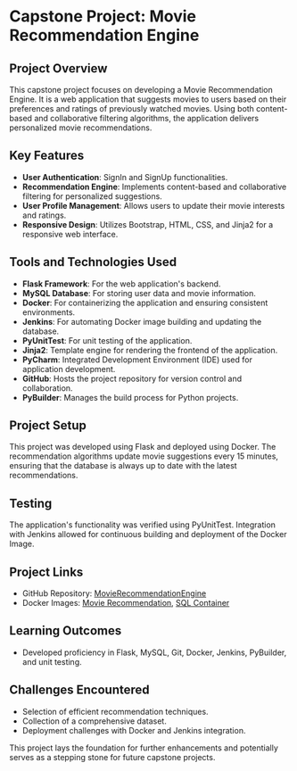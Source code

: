 # Capstone Project: Movie Recommendation Engine

## Project Overview
This capstone project focuses on developing a Movie Recommendation Engine. It is a web application that suggests movies to users based on their preferences and ratings of previously watched movies. 
Using both content-based and collaborative filtering algorithms, the application delivers personalized movie recommendations.

## Key Features
- **User Authentication**: SignIn and SignUp functionalities.
- **Recommendation Engine**: Implements content-based and collaborative filtering for personalized suggestions.
- **User Profile Management**: Allows users to update their movie interests and ratings.
- **Responsive Design**: Utilizes Bootstrap, HTML, CSS, and Jinja2 for a responsive web interface.

## Tools and Technologies Used
- **Flask Framework**: For the web application's backend.
- **MySQL Database**: For storing user data and movie information.
- **Docker**: For containerizing the application and ensuring consistent environments.
- **Jenkins**: For automating Docker image building and updating the database.
- **PyUnitTest**: For unit testing of the application.
- **Jinja2**: Template engine for rendering the frontend of the application.
- **PyCharm**: Integrated Development Environment (IDE) used for application development.
- **GitHub**: Hosts the project repository for version control and collaboration.
- **PyBuilder**: Manages the build process for Python projects.

## Project Setup
This project was developed using Flask and deployed using Docker. The recommendation algorithms update movie suggestions every 15 minutes, 
ensuring that the database is always up to date with the latest recommendations.

## Testing
The application's functionality was verified using PyUnitTest. Integration with Jenkins allowed for continuous building and deployment of the Docker Image.

## Project Links
- GitHub Repository: [MovieRecommendationEngine](https://github.com/lokesh-venkata-sai/MovieRecommendationEngine)
- Docker Images: [Movie Recommendation](https://hub.docker.com/r/sreekarreddy2307/movie_recommendation), [SQL Container](https://hub.docker.com/r/sreekarreddy2307/sql-container)

## Learning Outcomes
- Developed proficiency in Flask, MySQL, Git, Docker, Jenkins, PyBuilder, and unit testing.

## Challenges Encountered
- Selection of efficient recommendation techniques.
- Collection of a comprehensive dataset.
- Deployment challenges with Docker and Jenkins integration.

This project lays the foundation for further enhancements and potentially serves as a stepping stone for future capstone projects.
